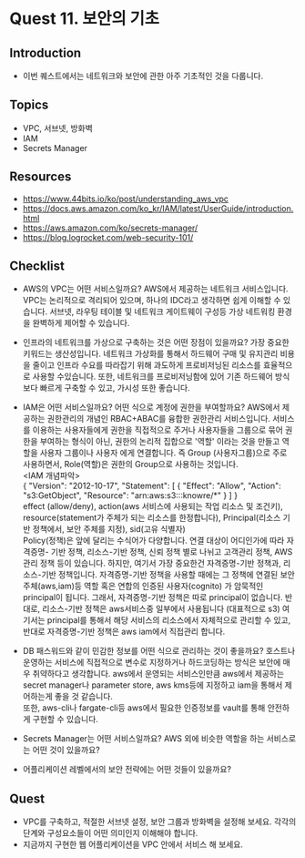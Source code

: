 # Quest 11. 보안의 기초

## Introduction
* 이번 퀘스트에서는 네트워크와 보안에 관한 아주 기초적인 것을 다룹니다.

## Topics
* VPC, 서브넷, 방화벽
* IAM
* Secrets Manager

## Resources
* https://www.44bits.io/ko/post/understanding_aws_vpc
* https://docs.aws.amazon.com/ko_kr/IAM/latest/UserGuide/introduction.html
* https://aws.amazon.com/ko/secrets-manager/
* https://blog.logrocket.com/web-security-101/

## Checklist
* AWS의 VPC는 어떤 서비스일까요?
AWS에서 제공하는 네트워크 서비스입니다. VPC는 논리적으로 격리되어 있으며, 하나의 IDC라고 생각하면 쉽게 이해할 수 있습니다. 서브넷, 라우팅 테이블 및 네트워크 게이트웨이 구성등 가상 네트워킹 환경을 완벽하게 제어할 수 있습니다.  

* 인프라의 네트워크를 가상으로 구축하는 것은 어떤 장점이 있을까요?
가장 중요한 키워드는 생산성입니다. 네트워크 가상화를 통해서 하드웨어 구매 및 유지관리 비용을 줄이고 인프라 수요를 따라잡기 위해 과도하게 프로비저닝된 리소스를 효율적으로 사용할 수있습니다. 또한, 네트워크를 프로비저닝함에 있어 기존 하드웨어 방식보다 빠르게 구축할 수 있고, 가시성 또한 좋습니다.  

* IAM은 어떤 서비스일까요? 어떤 식으로 계정에 권한을 부여할까요?
AWS에서 제공하는 권한관리의 개념인 RBAC+ABAC를 융합한 권한관리 서비스입니다. 서비스를 이용하는 사용자들에게 권한을 직접적으로 주거나 사용자들을 그룹으로 묶어 권한을 부여하는 형식이 아닌, 권한의 논리적 집합으로 '역할' 이라는 것을 만들고 역할을 사용자 그룹이나 사용자 에게 연결합니다. 즉 Group (사용자그룹)으로 주로 사용하면서, Role(역할)은 권한의 Group으로 사용하는 것입니다.  
<IAM 개념파악>  
{
  "Version": "2012-10-17",
  "Statement": [
    {
      "Effect": "Allow",
      "Action": "s3:GetObject",
      "Resource": "arn:aws:s3:::knowre/*"
    }
  ]
}  
effect (allow/deny), action(aws 서비스에 사용되는 작업 리소스 및 조건키), resource(statement가 주체가 되는 리소스를 한정합니다), Principal(리소스 기반 정책에서, 보안 주체를 지정), sid(고유 식별자)  
Policy(정책)은 앞에 달리는 수식어가 다양합니다. 연결 대상이 어디인가에 따라 자격증명- 기반 정책, 리소스-기반 정책, 신뢰 정책 별로 나뉘고 고객관리 정책, AWS 관리 정책 등이 있습니다. 하지만, 여기서 가장 중요한건 자격증명-기반 정책과, 리소스-기반 정책입니다.
자격증명-기반 정책을 사용할 때에는 그 정책에 연결된 보안 주체(aws,iam)등 역할 혹은 연합의 인증된 사용자(cognito) 가 암묵적인 principal이 됩니다. 그래서, 자격증명-기반 정책은 따로 principal이 없습니다. 반대로, 리소스-기반 정책은 aws서비스중 일부에서 사용됩니다 (대표적으로 s3) 여기서는 principal를 통해서 해당 서비스의 리소스에서 자체적으로 관리할 수 있고, 반대로 자격증명-기반 정책은 aws iam에서 직접관리 합니다.   

* DB 패스워드와 같이 민감한 정보를 어떤 식으로 관리하는 것이 좋을까요?
호스트나 운영하는 서비스에 직접적으로 변수로 지정하거나 하드코딩하는 방식은 보안에 매우 취약하다고 생각합니다. aws에서 운영되는 서비스인만큼 aws에서 제공하는 secret manager나 parameter store, aws kms등에 지정하고 iam을 통해서 제어하는게 좋을 것 같습니다.  
또한, aws-cli나 fargate-cli등 aws에서 필요한 인증정보를 vault를 통해 안전하게 구현할 수 있습니다. 

* Secrets Manager는 어떤 서비스일까요? AWS 외에 비슷한 역할을 하는 서비스로는 어떤 것이 있을까요?
* 어플리케이션 레벨에서의 보안 전략에는 어떤 것들이 있을까요?

## Quest
* VPC를 구축하고, 적절한 서브넷 설정, 보안 그룹과 방화벽을 설정해 보세요. 각각의 단계와 구성요소들이 어떤 의미인지 이해해야 합니다.
* 지금까지 구현한 웹 어플리케이션을 VPC 안에서 서비스 해 보세요.
